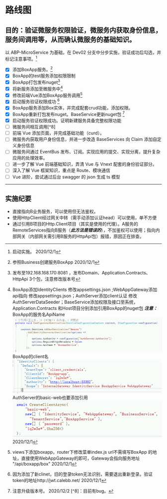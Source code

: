 # 路线图

## 目的：验证微服务权限验证，微服务内获取身份信息，服务间调用等，从而确认微服务的基础知识。

以 ABP-MicroService 为基础，在 Dev02 分支中分步实施，验证成功后勾选，并标记注意事项。[^1]

- [x] 添加BoxApp服务。[^2]
- [x] BoxApp的test服务添加权限限制
- [x] BoxApp打包发布nuget[^3]
- [x] 将新服务添加至微服务中[^4]
- [x] 修改前端Vue添加BoxApp服务调用[^5]
- [x] 启动服务验证权限成功 [^6]
- [x] BoxApp服务添加Box实体，并完成配套crud功能，添加权限。
- [x] BoxApp重新打包发布nuget。BaseService更新nuget包 [^7]
- [x] 启动服务验证权限成功。证明新建服务具备完整权限功能
- [ ] 微服务间相互调用[^8]
- [ ] 前端 Vue 添加页面，并完成基础功能（curd）。
- [ ] 微服务内获取用户身份信息，并进一步改造 BaseServices 向 Claim 添加自定义身份信息
- [ ] 微服务间通过 EventBus 发布、订阅。实现应用的提交、实现分离，提升复杂应用的处理效率。
- [ ] 进一步了解 Vue 前端基础知识，弄清 Vue 与 Vnext 配套的身份验证部分。
- [ ] 深入了解 Vue 框架知识，重点是 Route、模块通信
- [ ] Vue 进阶，尝试通过后台 swagger 的 json 生成 ts 模型

---
## 实施纪要

 [^1]: 启动实施。 2020/12/1
 [^2]: 参照Business创建服务BoxApp 2020/12/1
 [^3]: 发布至192.168.168.170:8081 ，发布Domain、Application.Contracts、HttpApi 3个包，注意修改版本号
 [^4]: BoxApp添加IdentityClients 修改appsettings.json ;WebAppGateway添加api指向 修改appsettings.json；AuthServer添加client认证 修改AuthServerDataSeeder；BaseService添加权限及接口至系统，Application.Contracts 和Host项目分别添加引用BoxApp的nuget包 
 ***注意：***
 BoxApp的服务名ApiName ![avatar](./imgs/ApiName.png)
 BoxApp的client名  ![avatar](./imgs/IdentityClients.png)
 AuthServer的basic-web也要添加引用 ![avatar](./imgs/basic-web.png)
 2020/12/1
 [^5]: views下添加boxapp，router下修改菜单index.js 
 url不需填写BoxApp 的地址，直接使用WebAppGateway的即可，Gateway会指向服务地址 "/api/boxapp/box"
 2020/12/1
 [^6]: 因为添加了新clinet，旧的登录token无法识别，需要退出重新登录。验证token的地址http://jwt.calebb.net/  2020/12/1
 [^7]: 注意升级版本号。  2020/12/2
 [^8]：目前有bug。
 - 直接指向B业务服务，可以使用但无法鉴权。
 - 使用HttpClient经过网关中转（需手动添加认证head）可以使用，单不方便
 - 通过引用B项目的Http.Client项目（其实是使用的代理）。A服务的RemoteServices指向B服务（***此方法是错误的***），不加鉴权可以使用；指向内部网关（内部网关需引用B服务的HttpApi包）报错，原因正在排查。